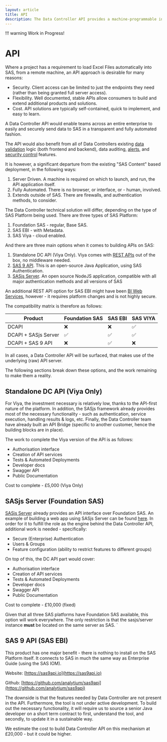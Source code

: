 ```yaml
---
layout: article
title: API
description: The Data Controller API provides a machine-programmable interface for loading spreadsheets into SAS
---
```


!!! warning
    Work in Progress!

# API

Where a project has a requirement to load Excel Files automatically into SAS, from a remote machine, an API approach is desirable for many reasons:

* Security.  Client access can be limited to just the endpoints they need (rather than being granted full server access).
* Flexibility.  Well documented, stable APIs allow consumers to build and extend additional products and solutions.
* Cost. API solutions are typically self-contained, quick to implement, and easy to learn.

A Data Controller API would enable teams across an entire enterprise to easily and securely send data to SAS in a transparent and fully automated fashion.

The API would also benefit from all of Data Controllers existing [data validation](https://docs.datacontroller.io/dcc-validations/) logic (both frontend and backend), data auditing, [alerts](https://docs.datacontroller.io/emails/), and [security control](https://docs.datacontroller.io/dcc-security/) features.

It is however, a significant departure from the existing "SAS Content" based deployment, in the following ways:

1. Server Driven.  A machine is required on which to launch, and run, the API application itself.
2. Fully Automated.  There is no browser, or interface, or - human, involved.
3. Extends outside of SAS.  There are firewalls, and authentication methods, to consider.

The Data Controller technical solution will differ, depending on the type of SAS Platform being used.  There are three types of SAS Platform:

1. Foundation SAS - regular, Base SAS.
2. SAS EBI - with Metadata.
3. SAS Viya - cloud enabled.

And there are three main options when it comes to building APIs on SAS:

1. Standalone DC API (Viya Only).  Viya comes with [REST APIs](https://developer.sas.com/apis/rest/) out of the box, no middleware needed.
2. [SAS 9 API](https://github.com/analytium/sas9api).  This is an open-source Java Application, using SAS Authentication.
3. [SASjs Server](https://github.com/sasjs/server). An open source NodeJS application, compatible with all major authentication methods and all versions of SAS

An additional REST API option for SAS EBI might have been [BI Web Services](https://documentation.sas.com/doc/en/bicdc/9.4/bimtag/p1acycjd86du2hn11czxuog9x0ra.htm), however - it requires platform changes and is not highly secure.

The compatibility matrix is therefore as follows:

| Product | Foundation SAS| SAS EBI | SAS VIYA |
|---|---|---|---|
| DCAPI | ❌ | ❌ | ✅ |
| DCAPI + SASjs Server | ✅ | ✅ | ✅ |
| DCAPI + SAS 9 API | ❌ | ✅ | ❌ |

In all cases, a Data Controller API will be surfaced, that makes use of the underlying (raw) API server.

The following sections break down these options, and the work remaining to make them a reality.  

## Standalone DC API (Viya Only)

For Viya, the investment necessary is relatively low, thanks to the API-first nature of the platform. In addition, the SASjs framework already provides most of the necessary functionality - such as authentication, service execution, handling results & logs, etc.  Finally, the Data Controller team have already built an API Bridge (specific to another customer, hence the building blocks are in place).

The work to complete the Viya version of the API is as follows:

* Authorisation interface
* Creation of API services
* Tests & Automated Deployments
* Developer docs
* Swagger API 
* Public Documentation

Cost to complete - £5,000 (Viya Only)


## SASjs Server (Foundation SAS)

[SASjs Server](https://github.com/sasjs/server) already provides an API interface over Foundation SAS.  An example of building a web app using SASjs Server can be found [here](https://www.youtube.com/watch?v=F23j0R2RxSA).  In order for it to fulfill the role as the engine behind the Data Controller API, additional work is needed - specifically:

* Secure (Enterprise) Authentication
* Users & Groups
* Feature configuration (ability to restrict features to different groups)

On top of this, the DC API part would cover: 

* Authorisation interface
* Creation of API services
* Tests & Automated Deployments
* Developer docs
* Swagger API 
* Public Documentation

Cost to complete - £10,000 (fixed)

Given that all three SAS platforms have Foundation SAS available, this option will work everywhere.  The only restriction is that the sasjs/server instance **must** be located on the same server as SAS.  `


## SAS 9 API (SAS EBI)

This product has one major benefit - there is nothing to install on the SAS Platform itself. It connects to SAS in much the same way as Enterprise Guide (using the SAS IOM).

Website:  [https://sas9api.io](https://sas9api.io)

Github:  [https://github.com/analytium/sas9api](https://github.com/analytium/sas9api)

The downside is that the features needed by Data Controller are not present in the API.  Furthermore, the tool is not under active development.  To build out the necessary functionality, it will require us to source a senior Java developer on a short term contract to first, understand the tool, and secondly, to update it in a sustainable way.

We estimate the cost to build Data Controller API on this mechanism at £20,000 - but it could be higher.
